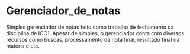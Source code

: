 # Gerenciador_de_notas

Simples gerenciador de notas feito como trabalho de fechamento da disciplina de ICC1. 
Apesar de simples, o gerenciador conta com diversos recursos como buscas, processamento da nota final, resultado final da materia e etc.
